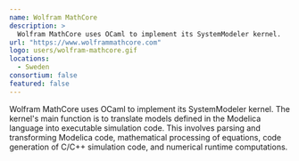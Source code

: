 ```yaml
---
name: Wolfram MathCore
description: > 
  Wolfram MathCore uses OCaml to implement its SystemModeler kernel.
url: "https://www.wolframmathcore.com"
logo: users/wolfram-mathcore.gif
locations: 
  - Sweden
consortium: false
featured: false
---
```


Wolfram MathCore uses OCaml to implement its SystemModeler kernel. The kernel's main function is to translate models defined in the Modelica language into executable simulation code. This involves parsing and transforming Modelica code, mathematical processing of equations, code generation of C/C++ simulation code, and numerical runtime computations.
